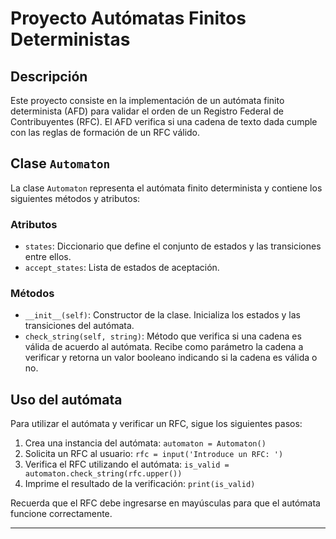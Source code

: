 # Proyecto Autómatas Finitos Deterministas

## Descripción
Este proyecto consiste en la implementación de un autómata finito determinista (AFD) para validar el orden de un Registro Federal de Contribuyentes (RFC). El AFD verifica si una cadena de texto dada cumple con las reglas de formación de un RFC válido.

## Clase `Automaton`
La clase `Automaton` representa el autómata finito determinista y contiene los siguientes métodos y atributos:

### Atributos
- `states`: Diccionario que define el conjunto de estados y las transiciones entre ellos.
- `accept_states`: Lista de estados de aceptación.

### Métodos
- `__init__(self)`: Constructor de la clase. Inicializa los estados y las transiciones del autómata.
- `check_string(self, string)`: Método que verifica si una cadena es válida de acuerdo al autómata. Recibe como parámetro la cadena a verificar y retorna un valor booleano indicando si la cadena es válida o no.

## Uso del autómata
Para utilizar el autómata y verificar un RFC, sigue los siguientes pasos:

1. Crea una instancia del autómata: `automaton = Automaton()`
2. Solicita un RFC al usuario: `rfc = input('Introduce un RFC: ')`
3. Verifica el RFC utilizando el autómata: `is_valid = automaton.check_string(rfc.upper())`
4. Imprime el resultado de la verificación: `print(is_valid)`

Recuerda que el RFC debe ingresarse en mayúsculas para que el autómata funcione correctamente.

---
